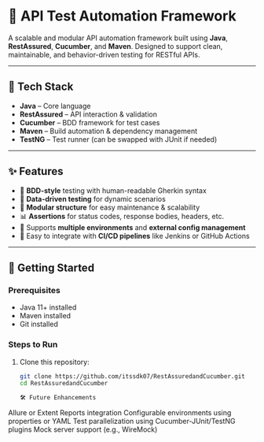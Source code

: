 # 🚀 API Test Automation Framework

A scalable and modular API automation framework built using **Java**, **RestAssured**, **Cucumber**, and **Maven**. Designed to support clean, maintainable, and behavior-driven testing for RESTful APIs.

---

## 🧰 Tech Stack

- **Java** – Core language
- **RestAssured** – API interaction & validation
- **Cucumber** – BDD framework for test cases
- **Maven** – Build automation & dependency management
- **TestNG** – Test runner (can be swapped with JUnit if needed)

---

## ✨ Features

- 🧪 **BDD-style** testing with human-readable Gherkin syntax
- 🔁 **Data-driven testing** for dynamic scenarios
- 📂 **Modular structure** for easy maintenance & scalability
- 📊 **Assertions** for status codes, response bodies, headers, etc.
- 🔄 Supports **multiple environments** and **external config management**
- 🔧 Easy to integrate with **CI/CD pipelines** like Jenkins or GitHub Actions

---

## 🚀 Getting Started

### Prerequisites
- Java 11+ installed
- Maven installed
- Git installed

### Steps to Run
1. Clone this repository:
   ```bash
   git clone https://github.com/itssdk07/RestAssuredandCucumber.git
   cd RestAssuredandCucumber

   🛠️ Future Enhancements
Allure or Extent Reports integration
Configurable environments using properties or YAML
Test parallelization using Cucumber-JUnit/TestNG plugins
Mock server support (e.g., WireMock)




